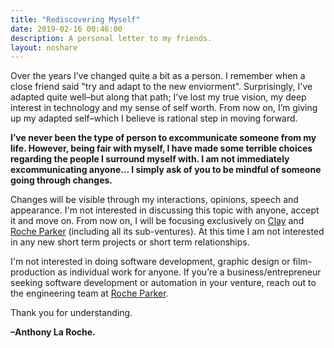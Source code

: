 ```yaml
---
title: "Rediscovering Myself"
date: 2019-02-16 00:46:00
description: A personal letter to my friends.
layout: noshare
---
```


Over the years I’ve changed quite a bit as a person. I remember when a close friend said "try and adapt to the new enviorment". Surprisingly, I've adapted quite well–but along that path; I’ve lost my true vision, my deep interest in technology and my sense of self worth. From now on, I’m giving up my adapted self–which I believe is rational step in moving forward.

**I’ve never been the type of person to excommunicate someone from my life. However, being fair with myself, I have made some terrible choices regarding the people I surround myself with. I am not immediately excommunicating anyone… I simply ask of you to be mindful of someone going through changes.**

Changes will be visible through my interactions, opinions, speech and appearance. I'm not interested in discussing this topic with anyone, accept it and move on. From now on, I will be focusing exclusively on [Clay](https://tryclay.com) and [Roche Parker](https://rocheparker.com) (including all its sub-ventures). At this time I am not interested in any new short term projects or short term relationships.

I'm not interested in doing software development, graphic design or film-production as individual work for anyone. If you’re a business/entrepreneur seeking software development or automation in your venture, reach out to the engineering team at [Roche Parker](https://www.rocheparker.com/projects/).

Thank you for understanding.

**–Anthony La Roche.**